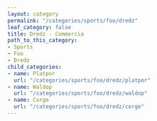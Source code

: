 ```yaml
---
layout: category
permalink: "/categories/sports/foo/dredz"
leaf_category: false
title: Dredz - Commercia
path_to_this_category:
- Sports
- Foo
- Dredz
child_categories:
- name: Platpor
  url: "/categories/sports/foo/dredz/platpor"
- name: Waldop
  url: "/categories/sports/foo/dredz/waldop"
- name: Corge
  url: "/categories/sports/foo/dredz/corge"
---
```

